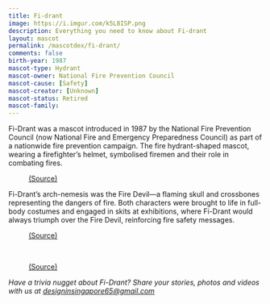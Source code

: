 ```yaml
---
title: Fi-drant
image: https://i.imgur.com/k5L8ISP.png
description: Everything you need to know about Fi-drant
layout: mascot
permalink: /mascotdex/fi-drant/
comments: false
birth-year: 1987
mascot-type: Hydrant
mascot-owner: National Fire Prevention Council
mascot-cause: [Safety]
mascot-creator: [Unknown]
mascot-status: Retired
mascot-family: 
---
```


Fi-Drant was a mascot introduced in 1987 by the National Fire Prevention Council (now National Fire and Emergency Preparedness Council) as part of a nationwide fire prevention campaign. The fire hydrant-shaped mascot, wearing a firefighter’s helmet, symbolised firemen and their role in combating fires. 

<figure>
<img src="https://i.imgur.com/ftjINBz.png" alt="">
<figcaption><a href="https://sghistoricity.wordpress.com/2017/02/26/lost-mascots-3-fi-drant-the-fire-fighter/ 
" target="_blank">(Source)</a></figcaption>
</figure>

Fi-Drant’s arch-nemesis was the Fire Devil—a flaming skull and crossbones representing the dangers of fire. Both characters were brought to life in full-body costumes and engaged in skits at exhibitions, where Fi-Drant would always triumph over the Fire Devil, reinforcing fire safety messages.

<figure>
<img src="https://i.imgur.com/zpZsg1s.png" alt="">
<figcaption><a href="https://eresources.nlb.gov.sg/newspapers/digitised/article/straitstimes19870608-1.2.23.18?qt=fi-drant" target="_blank">(Source)</a></figcaption>
</figure>

<br>

<figure>
<img src="https://i.imgur.com/zch7awz.png" alt="">
<figcaption><a href="https://eresources.nlb.gov.sg/newspapers/digitised/article/straitstimes19870608-1.2.23.18?qt=fi-drant" target="_blank">(Source)</a></figcaption>
</figure>

<i>Have a trivia nugget about Fi-Drant? Share your stories, photos and videos with us at designinsingapore65@gmail.com</i>

